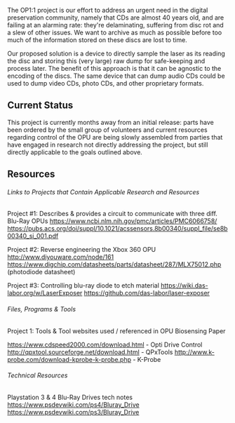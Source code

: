 The OP1:1 project is our effort to address an urgent need in the digital preservation community, namely that CDs are almost 40 years old, and are failing at an alarming rate: they're delaminating, suffering from disc rot and a slew of other issues. We want to archive as much as possible before too much of the information stored on these discs are lost to time.

Our proposed solution is a device to directly sample the laser as its reading the disc and storing this (very large) raw dump for safe-keeping and process later. The benefit of this approach is that it can be agnostic to the encoding of the discs. The same device that can dump audio CDs could be used to dump video CDs, photo CDs, and other proprietary formats.
    
## Current Status
This project is currently months away from an initial release: parts have been ordered by the small group of volunteers and current resources regarding control of the OPU are being slowly assembled from parties that have engaged in research not directly addressing the project, but still directly applicable to the goals outlined above.

## Resources

###### Links to Projects that Contain Applicable Research and Resources
Project #1: Describes & provides a circuit to communicate with three diff. Blu-Ray OPUs
https://www.ncbi.nlm.nih.gov/pmc/articles/PMC6066758/
https://pubs.acs.org/doi/suppl/10.1021/acssensors.8b00340/suppl_file/se8b00340_si_001.pdf

Project #2: Reverse engineering the Xbox 360 OPU
http://www.diyouware.com/node/161
https://www.digchip.com/datasheets/parts/datasheet/287/MLX75012.php (photodiode datasheet)

Project #3: Controlling blu-ray diode to etch material
https://wiki.das-labor.org/w/LaserExposer
https://github.com/das-labor/laser-exposer

###### Files, Programs & Tools
Project 1: Tools & Tool websites used / referenced in OPU Biosensing Paper

https://www.cdspeed2000.com/download.html - Opti Drive Control
http://qpxtool.sourceforge.net/download.html - QPxTools
http://www.k-probe.com/download-kprobe-k-probe.php - K-Probe

###### Technical Resources
Playstation 3 & 4 Blu-Ray Drives tech notes
https://www.psdevwiki.com/ps4/Bluray_Drive
https://www.psdevwiki.com/ps3/Bluray_Drive


